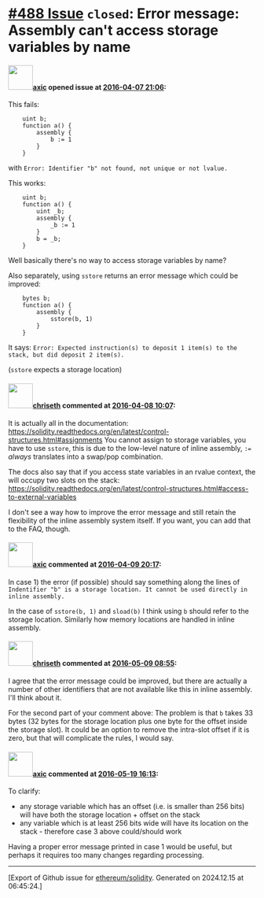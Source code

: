 # [\#488 Issue](https://github.com/ethereum/solidity/issues/488) `closed`: Error message: Assembly can't access storage variables by name

#### <img src="https://avatars.githubusercontent.com/u/20340?v=4" width="50">[axic](https://github.com/axic) opened issue at [2016-04-07 21:06](https://github.com/ethereum/solidity/issues/488):

This fails:

```
    uint b;
    function a() {
        assembly {
            b := 1
        }
    }
```

with `Error: Identifier "b" not found, not unique or not lvalue.`

This works:

```
    uint b;
    function a() {
        uint _b;
        assembly {
            _b := 1
        }
        b = _b;
    }
```

Well basically there's no way to access storage variables by name?

Also separately, using `sstore` returns an error message which could be improved:

```
    bytes b;
    function a() {
        assembly {
            sstore(b, 1)
        }
    }
```

It says: `Error: Expected instruction(s) to deposit 1 item(s) to the stack, but did deposit 2 item(s).`

(`sstore` expects a storage location)


#### <img src="https://avatars.githubusercontent.com/u/9073706?v=4" width="50">[chriseth](https://github.com/chriseth) commented at [2016-04-08 10:07](https://github.com/ethereum/solidity/issues/488#issuecomment-207358769):

It is actually all in the documentation: https://solidity.readthedocs.org/en/latest/control-structures.html#assignments
You cannot assign to storage variables, you have to use `sstore`, this is due to the low-level nature of inline assembly, `:=` _always_ translates into a swap/pop combination.

The docs also say that if you access state variables in an rvalue context, the will occupy two slots on the stack: https://solidity.readthedocs.org/en/latest/control-structures.html#access-to-external-variables

I don't see a way how to improve the error message and still retain the flexibility of the inline assembly system itself. If you want, you can add that to the FAQ, though.

#### <img src="https://avatars.githubusercontent.com/u/20340?v=4" width="50">[axic](https://github.com/axic) commented at [2016-04-09 20:17](https://github.com/ethereum/solidity/issues/488#issuecomment-207848017):

In case 1) the error (if possible) should say something along the lines of `Indentifier "b" is a storage location. It cannot be used directly in inline assembly.`

In the case of `sstore(b, 1)` and `sload(b)` I think using `b` should refer to the storage location. Similarly how memory locations are handled in inline assembly.

#### <img src="https://avatars.githubusercontent.com/u/9073706?v=4" width="50">[chriseth](https://github.com/chriseth) commented at [2016-05-09 08:55](https://github.com/ethereum/solidity/issues/488#issuecomment-217810860):

I agree that the error message could be improved, but there are actually a number of other identifiers that are not available like this in inline assembly. I'll think about it.

For the second part of your comment above: The problem is that `b` takes 33 bytes (32 bytes for the storage location plus one byte for the offset inside the storage slot). It could be an option to remove the intra-slot offset if it is zero, but that will complicate the rules, I would say.

#### <img src="https://avatars.githubusercontent.com/u/20340?v=4" width="50">[axic](https://github.com/axic) commented at [2016-05-19 16:13](https://github.com/ethereum/solidity/issues/488#issuecomment-220374659):

To clarify:
- any storage variable which has an offset (i.e. is smaller than 256 bits) will have both the storage location + offset on the stack
- any variable which is at least 256 bits wide will have its location on the stack - therefore case 3 above could/should work

Having a proper error message printed in case 1 would be useful, but perhaps it requires too many changes regarding processing.


-------------------------------------------------------------------------------



[Export of Github issue for [ethereum/solidity](https://github.com/ethereum/solidity). Generated on 2024.12.15 at 06:45:24.]
